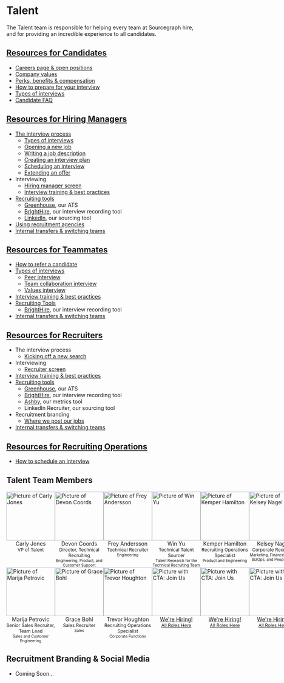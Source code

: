# Talent

The Talent team is responsible for helping every team at Sourcegraph hire, and for providing an incredible experience to all candidates.

## [Resources for Candidates](./resources_for_candidates.md)

- [Careers page & open positions](./resources_for_candidates.md#how-to-apply)
- [Company values](./resources_for_candidates.md#our-company-values)
- [Perks, benefits & compensation](./resources_for_candidates.md#benefits-and-perks)
- [How to prepare for your interview](./resources_for_candidates.md)
- [Types of interviews](./types_of_interviews.md)
- [Candidate FAQ](./resources_for_candidates.md#candidate-faq)

## [Resources for Hiring Managers](./resources_for_hiring_managers.md)

- [The interview process](./interview_process.md)
  - [Types of interviews](./types_of_interviews.md)
  - [Opening a new job](./resources_for_hiring_managers.md#the-interview-process)
  - [Writing a job description](./resources_for_hiring_managers.md#the-interview-process)
  - [Creating an interview plan](./resources_for_hiring_managers.md#the-interview-process)
  - [Scheduling an interview](./resources_for_hiring_managers.md#scheduling)
  - [Extending an offer](./resources_for_hiring_managers.md#3-offer-stage)
- Interviewing
  - [Hiring manager screen](./types_of_interviews.md#hiring-manager-screen)
  - [Interview training & best practices](./interview_training.md)
- [Recruiting tools](./hiring/index.md#recruiting-tools)
  - [Greenhouse](./hiring/guide_to_using_greenhouse.md), our ATS
  - [BrightHire](./hiring/guide_to_using_brighthire.md#guide-to-using-brighthire), our interview recording tool
  - [LinkedIn](./hiring/linkedin.md), our sourcing tool
- [Using recruitment agencies](./hiring/index.md)
- [Internal transfers & switching teams](../people-ops/switching-teams.md#switching-teams)

## [Resources for Teammates](./resources_for_teammates.md)

- [How to refer a candidate](./hiring/index.md#making-a-referral)
- [Types of interviews](./types_of_interviews.md)
  - [Peer interview](./types_of_interviews.md#peer-interview)
  - [Team collaboration interview](./types_of_interviews.md#team-collaboration-interview)
  - [Values interview](./hiring/evaluating_values.md)
- [Interview training & best practices](./interview_training.md)
- [Recruiting Tools](./hiring/index.md#recruiting-tools)
  - [BrightHire](./hiring/guide_to_using_brighthire.md#guide-to-using-brighthire), our interview recording tool
- [Internal transfers & switching teams](../people-ops/switching-teams.md#switching-teams)

## [Resources for Recruiters](./resources_for_recruiters.md)

- The interview process
  - [Kicking off a new search](./resources_for_recruiters.md)
- Interviewing
  - [Recruiter screen](./types_of_interviews.md#recruiter-screen)
- [Interview training & best practices](./interview_training.md)
- [Recruiting tools](./hiring/index.md#recruiting-tools)
  - [Greenhouse](./hiring/guide_to_using_greenhouse.md), our ATS
  - [BrightHire](./hiring/guide_to_using_brighthire.md#guide-to-using-brighthire), our interview recording tool
  - [Ashby](https://app.ashbyhq.com/access), our metrics tool
  - LinkedIn Recruiter, our sourcing tool
- Recruitment branding
  - [Where we post our jobs](./hiring/job_boards.md)
- [Internal transfers & switching teams](../people-ops/switching-teams.md#switching-teams)

## [Resources for Recruiting Operations](./resources_for_recruiting_operations.md)

- [How to schedule an interview](./resources_for_recruiting_operations.md#how-to-schedule-an-interview)

## Talent Team Members

<section>
  <div class="row" style="display:flex;">
    <div class="col" style="flex: 1;">
      <div>
        <div>
          <a href="../../../company/team/index.md#carly-jones-sheher" target="_blank" rel="noopener">
            <img src="https://storage.googleapis.com/sourcegraph-assets/handbook/extensibility/join-us-vermillion.png" alt="Picture of Carly Jones" style="background: transparent; width:128px;"/>
          </a>
        </div>
        <div style="text-align: center;">Carly Jones</div>
        <div style="text-align: center; font-size: 12px;">VP of Talent</div>
      </div>
    </div>
    <div class="col" style="flex: 1;">
      <div>
        <div>
          <a href="../../../company/team/index.md#devon-coords-sheher" target="_blank" rel="noopener">
            <img src="https://storage.googleapis.com/sourcegraph-assets/handbook/Talent%20Team/Devon-Bitmoji.jpg" alt="Picture of Devon Coords" style="background: transparent; width:128px;"/>
          </a>
        </div>
        <div style="text-align: center;">Devon Coords</div>
        <div style="text-align: center; font-size: 12px;">Director, Technical Recruiting</div>
        <div style="text-align: center; font-size: 10px;">Engineering, Product, and Customer Support</div>
      </div>
    </div>
    <div class="col" style="flex: 1;">
      <div>
        <div>
          <a href="../../../company/team/index.md#frey-andersson" target="_blank" rel="noopener">
            <img src="https://storage.googleapis.com/sourcegraph-assets/handbook/extensibility/join-us-vermillion.png" alt="Picture of Frey Andersson" style="background: transparent; width:128px;"/>
          </a>
        </div>
        <div style="text-align: center;">Frey Andersson</div>
        <div style="text-align: center; font-size: 12px;">Technical Recruiter</div>
        <div style="text-align: center; font-size: 10px;">Engineering</div>
      </div>
    </div>
    <div class="col" style="flex: 1;">
      <div>
        <div>
          <a href="../../../company/team/index.md#win-yu-hehis" target="_blank" rel="noopener">
            <img src="https://storage.googleapis.com/sourcegraph-assets/handbook/extensibility/join-us-vermillion.png" alt="Picture of Win Yu" style="background: transparent; width:128px;"/>
          </a>
        </div>
        <div style="text-align: center;">Win Yu</div>
        <div style="text-align: center; font-size: 12px;">Technical Talent Sourcer</div>
        <div style="text-align: center; font-size: 10px;">Talent Research for the Technical Recruiting Team</div>
      </div>
    </div>
    <div class="col" style="flex: 1;">
      <div>
        <div>
          <a href="../../../company/team/index.md#kemper-hamilton-sheher" target="_blank" rel="noopener">
            <img src="https://storage.googleapis.com/sourcegraph-assets/handbook/extensibility/join-us-vermillion.png" alt="Picture of Kemper Hamilton" style="background: transparent; width:128px;"/>
          </a>
        </div>
        <div style="text-align: center;">Kemper Hamilton</div>
        <div style="text-align: center; font-size: 12px;">Recruiting Operations Specialist</div>
        <div style="text-align: center; font-size: 10px;">Product and Engineering</div>
      </div>
    </div>
    <div class="col" style="flex: 1;">
      <div>
        <div>
          <a href="../../../company/team/index.md#kelsey-nagel-sheher" target="_blank" rel="noopener">
            <img src="https://storage.googleapis.com/sourcegraph-assets/handbook/Talent%20Team/Kelsey-%20Bitmoji.jpg" alt="Picture of Kelsey Nagel" style="background: transparent; width:128px;"/>
          </a>
        </div>
        <div style="text-align: center;">Kelsey Nagel</div>
        <div style="text-align: center; font-size: 12px;">Corporate Recruiter</div>
        <div style="text-align: center; font-size: 10px;">Marketing, Finance, Legal, BizOps, and People Ops</div>
      </div>
    </div>
  </div>
  <div class="row" style="display:flex;">
    <div class="col" style="flex: 1;">
      <div>
        <div>
          <a href="../../../company/team/index.md#marija-petrovic-sheher" target="_blank" rel="noopener">
            <img src="https://storage.googleapis.com/sourcegraph-assets/handbook/extensibility/join-us-vermillion.png" alt="Picture of Marija Petrovic" style="background: transparent; width:128px;"/>
          </a>
        </div>
        <div style="text-align: center;">Marija Petrovic</div>
        <div style="text-align: center; font-size: 12px;">Senior Sales Recruiter, Team Lead</div>
        <div style="text-align: center; font-size: 10px;">Sales and Customer Engineering </div>
      </div>
    </div>
    <div class="col" style="flex: 1;">
      <div>
        <div>
          <a href="../../../company/team/index.md#grace-bohl-sheher" target="_blank" rel="noopener">
            <img src="https://storage.googleapis.com/sourcegraph-assets/handbook/Talent%20Team/Grace-%20Bitmoji.jpg" alt="Picture of Grace Bohl" style="background: transparent; width:128px;"/>
          </a>
        </div>
        <div style="text-align: center;">Grace Bohl</div>
        <div style="text-align: center; font-size: 12px;">Sales Recruiter</div>
        <div style="text-align: center; font-size: 10px;">Sales</div>
      </div>
    </div>
    <div class="col" style="flex: 1;">
      <div>
        <div>
          <a href="../../../company/team/index.md#trevor-houghton-hehim" target="_blank" rel="noopener">
            <img src="https://storage.googleapis.com/sourcegraph-assets/handbook/Talent%20Team/Trevor-%20Bitmoji.jpg" alt="Picture of Trevor Houghton" style="background: transparent; width:128px;"/>
          </a>
        </div>
        <div style="text-align: center;">Trevor Houghton</div>
        <div style="text-align: center; font-size: 12px;">Recruiting Operations Specialist</div>
        <div style="text-align: center; font-size: 10px;">Corporate Functions</div>
      </div>
    </div>
    <div class="col" style="flex: 1;">
      <div>
        <div>
          <a href="https://boards.greenhouse.io/sourcegraph91" target="_blank" rel="noopener">
            <img src="https://storage.googleapis.com/sourcegraph-assets/handbook/extensibility/join-us-vermillion.png" alt="Picture with CTA: Join Us" style="background: transparent; width:128px;"/>
          </a>
        </div>
        <div style="text-align: center;"><a href="https://boards.greenhouse.io/sourcegraph91" target="_blank" rel="noopener">We're Hiring!</a></div>
        <div style="text-align: center; font-size: 12px;"><a href="https://boards.greenhouse.io/sourcegraph91" target="_blank" rel="noopener">All Roles Here</a></div>
      </div>
    </div>
    <div class="col" style="flex: 1;">
      <div>
        <div>
          <a href="https://boards.greenhouse.io/sourcegraph91" target="_blank" rel="noopener">
            <img src="https://storage.googleapis.com/sourcegraph-assets/handbook/extensibility/join-us-vermillion.png" alt="Picture with CTA: Join Us" style="background: transparent; width:128px;"/>
          </a>
        </div>
        <div style="text-align: center;"><a href="https://boards.greenhouse.io/sourcegraph91" target="_blank" rel="noopener">We're Hiring!</a></div>
        <div style="text-align: center; font-size: 12px;"><a href="https://boards.greenhouse.io/sourcegraph91" target="_blank" rel="noopener">All Roles Here</a></div>
      </div>
    </div>
    <div class="col" style="flex: 1;">
      <div>
        <div>
          <a href="https://boards.greenhouse.io/sourcegraph91" target="_blank" rel="noopener">
            <img src="https://storage.googleapis.com/sourcegraph-assets/handbook/extensibility/join-us-vermillion.png" alt="Picture with CTA: Join Us" style="background: transparent; width:128px;"/>
          </a>
        </div>
        <div style="text-align: center;"><a href="https://boards.greenhouse.io/sourcegraph91" target="_blank" rel="noopener">We're Hiring!</a></div>
        <div style="text-align: center; font-size: 12px;"><a href="https://boards.greenhouse.io/sourcegraph91" target="_blank" rel="noopener">All Roles Here</a></div>
      </div>
    </div>
  </div>
</section>

## Recruitment Branding & Social Media

- Coming Soon...
